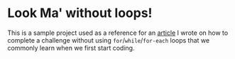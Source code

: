 # Look Ma' without loops!

This is a sample project used as a reference for an [article](https://dev.to/chrisvasqm/look-ma-without-loops-3fff) I wrote on how to complete a challenge
without using `for`/`while`/`for-each` loops that we commonly learn when we first start coding.